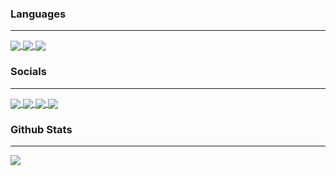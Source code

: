 <h3>Languages</h3>

---

<a href="https://github.com/thepaperman">
  <img align="center" src="https://img.shields.io/badge/python-000000?style=for-the-badge&logo=python&logoColor=white"/>
</a>
<a href="https://github.com/thepaperman">
  <img align="center" src="https://img.shields.io/badge/html-000000?style=for-the-badge&logo=html5&logoColor=white"/>
</a>
<a href="https://github.com/thepaperman">
  <img align="center" src="https://img.shields.io/badge/css-000000?style=for-the-badge&logo=css3&logoColor=white"/>
</a>

<h3>Socials</h3>

---

<a href="https://youtube.com/thepaperman">
  <img align="center" src="https://img.shields.io/badge/youtube-000000?style=for-the-badge&logo=youtube&logoColor=white"/>
</a>
<a href="https://instagram.com/paperdosmans">
  <img align="center" src="https://img.shields.io/badge/instagram-000000?style=for-the-badge&logo=instagram&logoColor=white"/>
</a>
<a href="https://discord.gg/fx6juWqvgP">
  <img align="center" src="https://img.shields.io/badge/discord-000000?style=for-the-badge&logo=discord&logoColor=white"/>
</a>
<a href="https://steamcommunity.com/id/thepapermanhvh">
  <img align="center" src="https://img.shields.io/badge/steam-000000?style=for-the-badge&logo=steam&logoColor=white"/>
</a>

<h3>Github Stats</h3>

---

<a href="https://github.com/thepaperman/github-readme-stats">
  <img align="center" src="https://github-readme-stats.vercel.app/api?username=thepaperman&show_icons=true&theme=dark"/>
</a>
